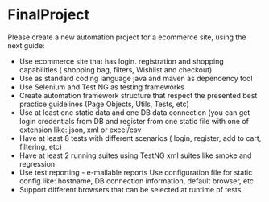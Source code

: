 # FinalProject

Please create a new automation project for a ecommerce site, using the next guide: 
- Use ecommerce site that has login. registration and shopping capabilities ( shopping bag, filters, Wishlist and checkout)
- Use as standard coding language java and maven as dependency tool
- Use Selenium and Test NG as testing frameworks
- Create automation framework structure that respect the presented best practice guidelines (Page Objects, Utils, Tests, etc)
- Use at least one static data and one DB data connection (you can get login credentials from DB and register from one static file with one of extension like: json, xml or excel/csv
- Have at least 8 tests with different scenarios ( login, register, add to cart, filtering, etc)
- Have at least 2 running suites using TestNG xml suites like smoke and regression
- Use test reporting - e-mailable reports Use configuration file for static config like: hostname, DB connection information, default browser, etc
- Support different browsers that can be selected at runtime of tests
